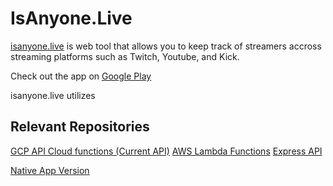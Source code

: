 # IsAnyone.Live

[isanyone.live](https://isanyone.live/) is web tool that allows you to keep track of streamers accross streaming platforms such as Twitch, Youtube, and Kick.

Check out the app on [Google Play](https://play.google.com/store/apps/details?id=com.who_is_live_app)

isanyone.live utilizes 

## Relevant Repositories

[GCP API Cloud functions (Current API)](https://github.com/captinturtle1/isanyonelive-gcp-api)
[AWS Lambda Functions](https://github.com/captinturtle1/isanyonelive-lambda)
[Express API](https://github.com/captinturtle1/who-is-live-api)

[Native App Version](https://github.com/captinturtle1/who_is_live_app)